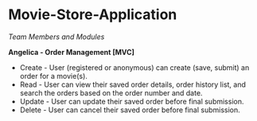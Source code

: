 # Movie-Store-Application

*Team Members and Modules*

**Angelica - Order Management [MVC]**
  - Create - User (registered or anonymous) can create (save, submit) an order for a movie(s).
  - Read - User can view their saved order details, order history list, and search the orders based on the order number and date.
  - Update - User can update their saved order before final submission.
  - Delete - User can cancel their saved order before final submission.
